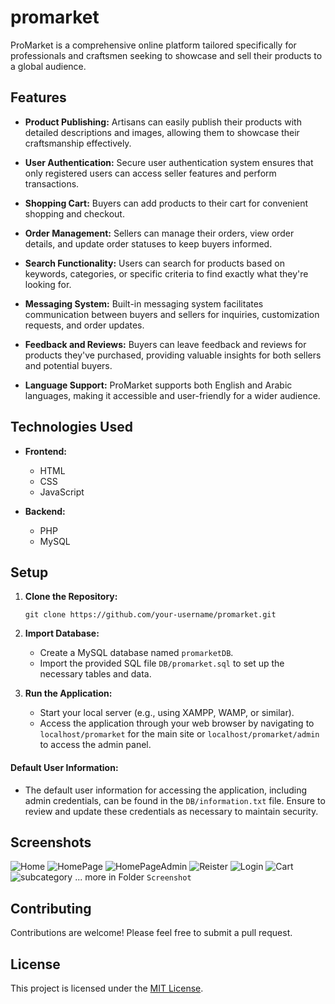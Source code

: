 # promarket
ProMarket is a comprehensive online platform tailored specifically for professionals and craftsmen seeking to showcase and sell their products to a global audience. 

## Features

- **Product Publishing:** Artisans can easily publish their products with detailed descriptions and images, allowing them to showcase their craftsmanship effectively.
  
- **User Authentication:** Secure user authentication system ensures that only registered users can access seller features and perform transactions.

- **Shopping Cart:** Buyers can add products to their cart for convenient shopping and checkout.

- **Order Management:** Sellers can manage their orders, view order details, and update order statuses to keep buyers informed.

- **Search Functionality:** Users can search for products based on keywords, categories, or specific criteria to find exactly what they're looking for.

- **Messaging System:** Built-in messaging system facilitates communication between buyers and sellers for inquiries, customization requests, and order updates.

- **Feedback and Reviews:** Buyers can leave feedback and reviews for products they've purchased, providing valuable insights for both sellers and potential buyers.

- **Language Support:** ProMarket supports both English and Arabic languages, making it accessible and user-friendly for a wider audience.

## Technologies Used

- **Frontend:**
  - HTML
  - CSS
  - JavaScript

- **Backend:**
  - PHP
  - MySQL

## Setup

1. **Clone the Repository:**
   ```
   git clone https://github.com/your-username/promarket.git
   ```

2. **Import Database:**
   - Create a MySQL database named `promarketDB`.
   - Import the provided SQL file `DB/promarket.sql` to set up the necessary tables and data.

3. **Run the Application:**
   - Start your local server (e.g., using XAMPP, WAMP, or similar).
   - Access the application through your web browser by navigating to `localhost/promarket` for the main site or `localhost/promarket/admin` to access the admin panel.

#### Default User Information:
- The default user information for accessing the application, including admin credentials, can be found in the `DB/information.txt` file. Ensure to review and update these credentials as necessary to maintain security.

## Screenshots
![Home](Screenshot/screencapture-localhost-pf-s-index-2023-09-28-19_57_39.png)
![HomePage](Screenshot/screencapture-localhost-pf-s-admin-dashboard-2023-09-28-20_09_36.png)
![HomePageAdmin](Screenshot/screencapture-localhost-pf-s-admin-dashboard-2023-09-28-20_05_28.png)
![Reister](Screenshot/screencapture-localhost-pf-s-register-account-2023-09-28-20_03_38.png)
![Login](Screenshot/screencapture-localhost-pf-s-login-2023-09-28-20_03_28.png)
![Cart](Screenshot/screencapture-localhost-pf-s-cart-2023-09-28-20_00_42.png)
![subcategory](Screenshot/screencapture-localhost-pf-s-admin-list-subcategory-2023-09-28-20_13_42.png)
... more in Folder  `Screenshot`

## Contributing

Contributions are welcome! Please feel free to submit a pull request.

## License

This project is licensed under the [MIT License](LICENSE).
